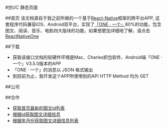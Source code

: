 #仿UC 静态页面

##首页
该文档源自于我之前所做的一个基于[React-Native](https://github.com/facebook/react-native)框架的跨平台APP, 这套程序代码兼容iOS、Android双平台，实现了[「ONE · 一个」](http://www.wandoujia.com/apps/one.hh.oneclient)80%的功能，包含图文、阅读、音乐、电影四大版块的功能，如果想更加详细地了解，请点击[ReactNativeOne](https://github.com/lipeiwei-szu/ReactNativeOne)

##下载
+ 获取该接口文档的软硬件环境是Mac、Charles抓包软件、Android端「ONE · 一个」V3.5.0版本的APP
+ 「ONE · 一个」的消息以 JSON 格式输出
+ 到目前为止，我开发这个APP所使用到的API HTTP Method 均为 GET

##公司

##合作
+ [获取首页最新的图文id列表](./picture/pictureIdList.md)
+ [根据id获取图文详细信息](./picture/pictureDetail.md)
+ [根据年月份获取图文详细信息列表](./picture/getPictureListByMonth.md)

